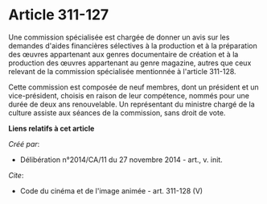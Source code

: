 # Article 311-127

Une commission spécialisée est chargée de donner un avis sur les demandes d'aides financières sélectives à la production et à
la préparation des œuvres appartenant aux genres documentaire de création et à la production des œuvres appartenant au genre
magazine, autres que ceux relevant de la commission spécialisée mentionnée à l'article 311-128. 

Cette commission est composée de neuf membres, dont un président et un vice-président, choisis en raison de leur compétence,
nommés pour une durée de deux ans renouvelable. Un représentant du ministre chargé de la culture assiste aux séances de la
commission, sans droit de vote.

**Liens relatifs à cet article**

_Créé par_:

  - Délibération n°2014/CA/11 du 27 novembre 2014 - art., v. init.

_Cite_:

  - Code du cinéma et de l'image animée - art. 311-128 (V)
